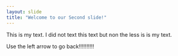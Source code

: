 ```yaml
---
layout: slide
title: "Welcome to our Second slide!"
---
```


This is my text. I did not text this text but non the less is is my text.

Use the left arrow to go back!!!!!!!!!!
